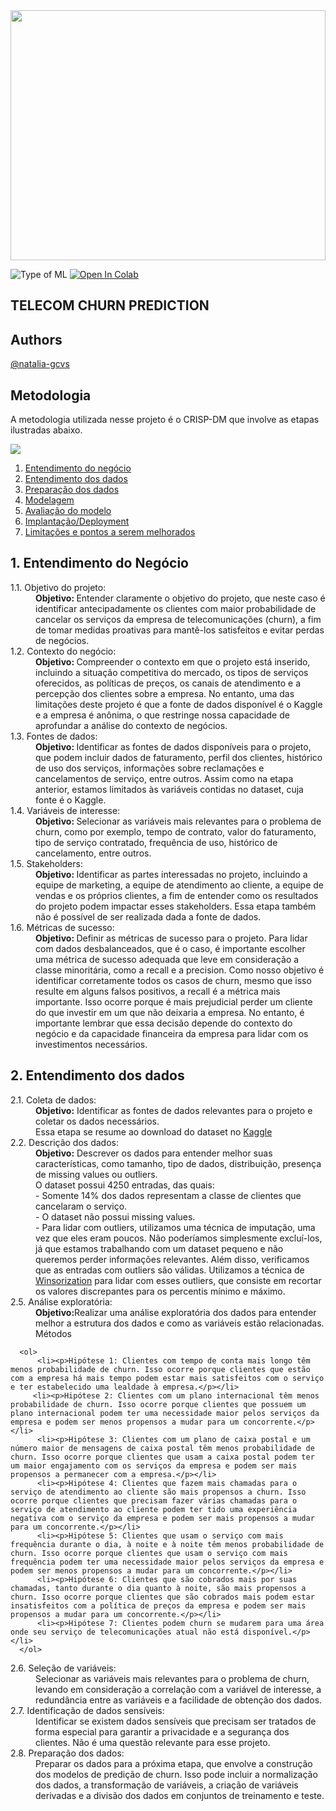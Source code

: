 <!DOCTYPE html>
<html lang="en">
<head>
    <meta charset="UTF-8">
</head>
<body>
  
<img src="https://img.freepik.com/free-vector/isometric-composition-with-different-telecommunication-devices-television-equipment-3d-vector-illustration_1284-30577.jpg?w=1380&t=st=1683896149~exp=1683896749~hmac=d9f09c4467a3f80f793870b0c1faf5ca52e3a77facdf27703ebef4fd21771c83" width="100%" height="400px">


<p dir="auto">
<a target="_blank" rel="noopener noreferrer nofollow"><img src="https://camo.githubusercontent.com/f59112f72a9ec9f72a6c124b4ac432217b85524b969f013108b9ec97dbb2a86e/68747470733a2f2f696d672e736869656c64732e696f2f62616467652f547970652532306f662532304d4c2d42696e617279253230436c617373696669636174696f6e2d726564" alt="Type of ML" data-canonical-src="https://img.shields.io/badge/Type%20of%20ML-Binary%20Classification-red" style="max-width: 100%;"></a>
  <a href="https://colab.research.google.com/drive/1aLf4ht-arQxBk1YBP2m5FJx4Nr-3Q92i?usp=sharing" rel="nofollow"><img src="https://camo.githubusercontent.com/84f0493939e0c4de4e6dbe113251b4bfb5353e57134ffd9fcab6b8714514d4d1/68747470733a2f2f636f6c61622e72657365617263682e676f6f676c652e636f6d2f6173736574732f636f6c61622d62616467652e737667" alt="Open In Colab" data-canonical-src="https://colab.research.google.com/assets/colab-badge.svg" style="max-width: 100%;"></a>
  
<h2>TELECOM CHURN PREDICTION</h2>
  
<h2>Authors</h2>
<a href="https://github.com/natalia-gcvs">@natalia-gcvs</a>
  
<h2>Metodologia</h2>
  
  A metodologia utilizada nesse projeto é o CRISP-DM que involve as etapas ilustradas abaixo.

  <img src="https://upload.wikimedia.org/wikipedia/commons/thumb/b/b9/CRISP-DM_Process_Diagram.png/319px-CRISP-DM_Process_Diagram.png">
  
  <ol dir="auto">
<li><a href="#business-problem">Entendimento do negócio</a></li>
<li><a href="#data-source">Entendimento dos dados</a></li>
<li><a href="#methods">Preparação dos dados</a></li>
<li><a href="#tech-stack">Modelagem</a></li>
<li><a href="#quick-glance-at-the-results">Avaliação do modelo</a></li>
<li><a href="#lessons-learned-and-recommendation">Implantação/Deployment</a></li>
<li><a href="#limitation-and-what-can-be-improved">Limitações e pontos a serem melhorados</a></li>
  </ol>
  
<h2>1. Entendimento do Negócio</h2> 
  <dl>
<dl>
  <dt>1.1. Objetivo do projeto:</dt> 
  <dd><b>Objetivo: </b>Entender claramente o objetivo do projeto, que neste caso é identificar antecipadamente os clientes com maior probabilidade de cancelar os serviços da empresa de telecomunicações (churn), a fim de tomar medidas proativas para mantê-los satisfeitos e evitar perdas de negócios.</dd>
  
  <dt>1.2. Contexto do negócio:</dt> 
  <dd><b>Objetivo: </b>Compreender o contexto em que o projeto está inserido, incluindo a situação competitiva do mercado, os tipos de serviços oferecidos, as políticas de preços, os canais de atendimento e a percepção dos clientes sobre a empresa. No entanto, uma das limitações deste projeto é que a fonte de dados disponível é o Kaggle e a empresa é anônima, o que restringe nossa capacidade de aprofundar a análise do contexto de negócios.</dd>
  
  <dt>1.3. Fontes de dados:</dt> 
  <dd><b>Objetivo: </b>Identificar as fontes de dados disponíveis para o projeto, que podem incluir dados de faturamento, perfil dos clientes, histórico de uso dos serviços, informações sobre reclamações e cancelamentos de serviço, entre outros. Assim como na etapa anterior, estamos limitados às variáveis contidas no dataset, cuja fonte é o Kaggle.</dd>
  
  <dt>1.4. Variáveis de interesse:</dt> 
  <dd><b>Objetivo: </b>Selecionar as variáveis mais relevantes para o problema de churn, como por exemplo, tempo de contrato, valor do faturamento, tipo de serviço contratado, frequência de uso, histórico de cancelamento, entre outros.</dd>
  
  <dt>1.5. Stakeholders:</dt> 
  <dd><b>Objetivo: </b>Identificar as partes interessadas no projeto, incluindo a equipe de marketing, a equipe de atendimento ao cliente, a equipe de vendas e os próprios clientes, a fim de entender como os resultados do projeto podem impactar esses stakeholders. Essa etapa também não é possível de ser realizada dada a fonte de dados.</dd>
  
  <dt>1.6. Métricas de sucesso:</dt> 
  <dd><b>Objetivo: </b>Definir as métricas de sucesso para o projeto. Para lidar com dados desbalanceados, que é o caso, é importante escolher uma métrica de sucesso adequada que leve em consideração a classe minoritária, como a recall e a precision. Como nosso objetivo é identificar corretamente todos os casos de churn, mesmo que isso resulte em alguns falsos positivos, a recall é a métrica mais importante. Isso ocorre porque é mais prejudicial perder um cliente do que investir em um que não deixaria a empresa. No entanto, é importante lembrar que essa decisão depende do contexto do negócio e da capacidade financeira da empresa para lidar com os investimentos necessários.</dd>
</dl>

  
  <h2>2. Entendimento dos dados</h2>
  
  <dl>
<dt>2.1. Coleta de dados:</dt>
<dd><b>Objetivo:</b> Identificar as fontes de dados relevantes para o projeto e coletar os dados necessários.
  <dd>Essa etapa se resume ao download do dataset no 
  <a href="https://www.kaggle.com/datasets/arashnic/telecom-churn-dataset">Kaggle</a></dd>
 
<dt>2.2. Descrição dos dados:</dt>
    <dd><b>Objetivo:</b> Descrever os dados para entender melhor suas características, como tamanho, tipo de dados, distribuição, presença de missing values ou outliers.</dd>
    <dd>O dataset possui 4250 entradas, das quais:</dd>
    <dd>- Somente 14% dos dados representam a classe de clientes que cancelaram o serviço.</dd>
    <dd>- O dataset não possui missing values.</dd>
    <dd>- Para lidar com outliers, utilizamos uma técnica de imputação, uma vez que eles eram poucos. Não poderíamos simplesmente excluí-los, já que estamos trabalhando com um dataset pequeno e não queremos perder informações relevantes. Além disso, verificamos que as entradas com outliers são válidas. Utilizamos a técnica de <a href="https://www.statisticshowto.com/winsorize/">Winsorization</a> para lidar com esses outliers, que consiste em recortar os valores discrepantes para os percentis mínimo e máximo.</dd>

<dt>2.5. Análise exploratória:</dt> 
    <dd><b>Objetivo:</b>Realizar uma análise exploratória dos dados para entender melhor a estrutura dos dados e como as variáveis estão relacionadas.</dd>
     <dd>Métodos</dd>
      
      <ol>
          <li><p>Hipótese 1: Clientes com tempo de conta mais longo têm menos probabilidade de churn. Isso ocorre porque clientes que estão com a empresa há mais tempo podem estar mais satisfeitos com o serviço e ter estabelecido uma lealdade à empresa.</p></li>
         <li><p>Hipótese 2: Clientes com um plano internacional têm menos probabilidade de churn. Isso ocorre porque clientes que possuem um plano internacional podem ter uma necessidade maior pelos serviços da empresa e podem ser menos propensos a mudar para um concorrente.</p></li>
          <li><p>Hipótese 3: Clientes com um plano de caixa postal e um número maior de mensagens de caixa postal têm menos probabilidade de churn. Isso ocorre porque clientes que usam a caixa postal podem ter um maior engajamento com os serviços da empresa e podem ser mais propensos a permanecer com a empresa.</p></li>
          <li><p>Hipótese 4: Clientes que fazem mais chamadas para o serviço de atendimento ao cliente são mais propensos a churn. Isso ocorre porque clientes que precisam fazer várias chamadas para o serviço de atendimento ao cliente podem ter tido uma experiência negativa com o serviço da empresa e podem ser mais propensos a mudar para um concorrente.</p></li>
          <li><p>Hipótese 5: Clientes que usam o serviço com mais frequência durante o dia, à noite e à noite têm menos probabilidade de churn. Isso ocorre porque clientes que usam o serviço com mais frequência podem ter uma necessidade maior pelos serviços da empresa e podem ser menos propensos a mudar para um concorrente.</p></li>
          <li><p>Hipótese 6: Clientes que são cobrados mais por suas chamadas, tanto durante o dia quanto à noite, são mais propensos a churn. Isso ocorre porque clientes que são cobrados mais podem estar insatisfeitos com a política de preços da empresa e podem ser mais propensos a mudar para um concorrente.</p></li>
          <li><p>Hipótese 7: Clientes podem churn se mudarem para uma área onde seu serviço de telecomunicações atual não está disponível.</p></li>
      </ol>

<dt>2.6. Seleção de variáveis:</dt> 
  <dd>Selecionar as variáveis mais relevantes para o problema de churn, levando em consideração a correlação com a variável de interesse, a redundância entre as variáveis e a facilidade de obtenção dos dados.</dd>

<dt>2.7. Identificação de dados sensíveis:</dt> 
  <dd>Identificar se existem dados sensíveis que precisam ser tratados de forma especial para garantir a privacidade e a segurança dos clientes. Não é uma questão relevante para esse projeto.</dd>

<dt>2.8. Preparação dos dados:</dt>
  <dd>Preparar os dados para a próxima etapa, que envolve a construção dos modelos de predição de churn. Isso pode incluir a normalização dos dados, a transformação de variáveis, a criação de variáveis derivadas e a divisão dos dados em conjuntos de treinamento e teste.</dd>

      
  </dl>

 

  
 



</body>
</html>





